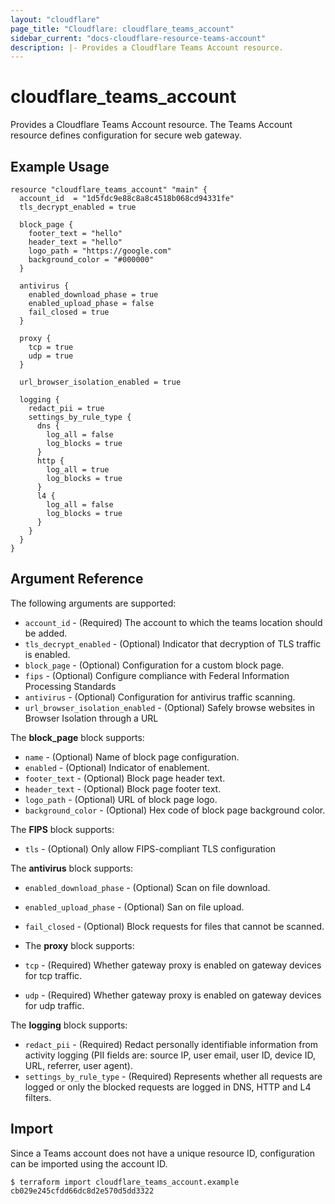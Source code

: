```yaml
---
layout: "cloudflare"
page_title: "Cloudflare: cloudflare_teams_account"
sidebar_current: "docs-cloudflare-resource-teams-account"
description: |- Provides a Cloudflare Teams Account resource.
---
```


# cloudflare_teams_account

Provides a Cloudflare Teams Account resource. The Teams Account resource defines configuration for secure web gateway.

## Example Usage

```hcl
resource "cloudflare_teams_account" "main" {
  account_id  = "1d5fdc9e88c8a8c4518b068cd94331fe"
  tls_decrypt_enabled = true

  block_page {
    footer_text = "hello"
    header_text = "hello"
    logo_path = "https://google.com"
    background_color = "#000000"
  }
  
  antivirus {
    enabled_download_phase = true
    enabled_upload_phase = false
    fail_closed = true
  }
  
  proxy {
    tcp = true
    udp = true
  }
  
  url_browser_isolation_enabled = true
  
  logging {
    redact_pii = true
    settings_by_rule_type {
      dns {
        log_all = false
        log_blocks = true
      }
      http {
        log_all = true
        log_blocks = true
      }
      l4 {
        log_all = false
        log_blocks = true
      }
    }
  }
}
```

## Argument Reference

The following arguments are supported:

* `account_id` - (Required) The account to which the teams location should be added.
* `tls_decrypt_enabled` - (Optional) Indicator that decryption of TLS traffic is enabled.
* `block_page` - (Optional) Configuration for a custom block page.
* `fips` - (Optional) Configure compliance with Federal Information Processing Standards
* `antivirus` - (Optional) Configuration for antivirus traffic scanning.
* `url_browser_isolation_enabled` - (Optional) Safely browse websites in Browser Isolation through a URL

The **block_page** block supports:

* `name` - (Optional) Name of block page configuration.
* `enabled` - (Optional) Indicator of enablement.
* `footer_text` - (Optional) Block page header text.
* `header_text` - (Optional) Block page footer text.
* `logo_path` - (Optional) URL of block page logo.
* `background_color` - (Optional) Hex code of block page background color.

The **FIPS** block supports:
* `tls` - (Optional) Only allow FIPS-compliant TLS configuration

The **antivirus** block supports:

* `enabled_download_phase` - (Optional) Scan on file download.
* `enabled_upload_phase` - (Optional) San on file upload.
* `fail_closed` - (Optional) Block requests for files that cannot be scanned.

* The **proxy** block supports:

* `tcp` - (Required) Whether gateway proxy is enabled on gateway devices for tcp traffic.
* `udp` - (Required) Whether gateway proxy is enabled on gateway devices for udp traffic.

The **logging** block supports:

* `redact_pii` - (Required) Redact personally identifiable information from activity logging (PII fields are: source IP,
  user email, user ID, device ID, URL, referrer, user agent).
* `settings_by_rule_type` - (Required) Represents whether all requests are logged or only the blocked requests are
  logged in DNS, HTTP and L4 filters.

## Import

Since a Teams account does not have a unique resource ID, configuration can be imported using the account ID.

```
$ terraform import cloudflare_teams_account.example cb029e245cfdd66dc8d2e570d5dd3322
```
